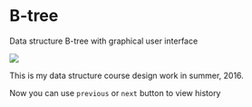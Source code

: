 # B-tree
Data structure B-tree with graphical user interface

![](http://wx4.sinaimg.cn/large/9cbe429fly1fetdv85goaj21kw15n77v.jpg)  

This is my data structure course design work in summer, 2016.

Now you can use `previous` or `next` button to view history
